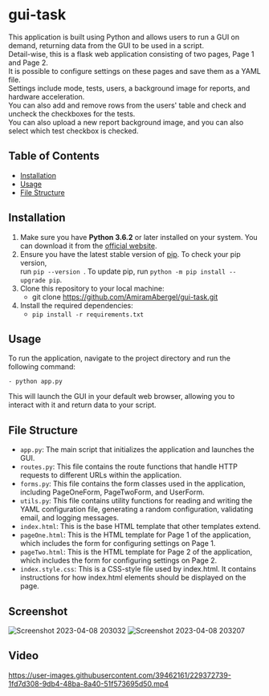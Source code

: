 # gui-task


This application is built using Python and allows users to run a GUI on demand, returning data from the GUI to be used in a script.</br>
Detail-wise, this is a flask web application consisting of two pages, Page 1 and Page 2.</br>
It is possible to configure settings on these pages and save them as a YAML file.</br>
Settings include mode, tests, users, a background image for reports, and hardware acceleration.</br>
You can also add and remove rows from the users' table and check and uncheck the checkboxes for the tests.</br>
You can also upload a new report background image, and you can also select which test checkbox is checked.

## Table of Contents

- [Installation](#installation)
- [Usage](#usage)
- [File Structure](#file-structure)


## Installation
  
1. Make sure you have **Python 3.6.2** or later installed on your system. You can download it from the [official website](https://www.python.org/downloads/).
2. Ensure you have the latest stable version of [pip](https://pypi.org/project/pip/). To check your pip version,</br> 
   run `pip --version `. To update pip, run `python -m pip install --upgrade pip`.
3. Clone this repository to your local machine:
   - git clone https://github.com/AmiramAbergel/gui-task.git
4. Install the required dependencies:
   -  `pip install -r requirements.txt`
  
  
## Usage

To run the application, navigate to the project directory and run the following command:
  
    - python app.py
  
This will launch the GUI in your default web browser, allowing you to interact with it and return data to your script.


## File Structure

- `app.py`: The main script that initializes the application and launches the GUI.
- `routes.py`: This file contains the route functions that handle HTTP requests to different URLs within the application.
- `forms.py`: This file contains the form classes used in the application, including PageOneForm, PageTwoForm, and UserForm.
- `utils.py`: This file contains utility functions for reading and writing the YAML configuration file, generating a random configuration, validating email, and logging messages.
- `index.html`: This is the base HTML template that other templates extend.
- `pageOne.html`: This is the HTML template for Page 1 of the application, which includes the form for configuring settings on Page 1.
- `pageTwo.html`: This is the HTML template for Page 2 of the application, which includes the form for configuring settings on Page 2.
- `index.style.css`:  This is a CSS-style file used by index.html. It  contains instructions for how index.html elements should be displayed on the page.


## Screenshot

![Screenshot 2023-04-08 203032](https://user-images.githubusercontent.com/39462161/230735257-496f1562-1603-46b1-ab51-9db061d68c35.png)
![Screenshot 2023-04-08 203207](https://user-images.githubusercontent.com/39462161/230735268-c8182aac-9ec2-4365-8440-f8182fa7d067.png)



## Video


https://user-images.githubusercontent.com/39462161/229372739-1fd7d308-9db4-48ba-8a40-51f573695d50.mp4



